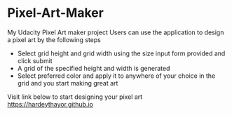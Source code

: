 # Pixel-Art-Maker
My Udacity Pixel Art maker project
Users can use the application to design a pixel art by the following steps
- Select grid height and grid width using the size input form provided and click submit
- A grid of the specified height and width is generated
- Select preferred color and apply it to anywhere of your choice in the grid and you start making great art

Visit link below to start designing your pixel art 
https://hardeythayor.github.io
